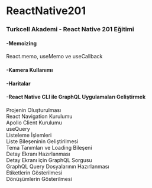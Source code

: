 # ReactNative201
<h3><b>Turkcell Akademi - React Native 201 Eğitimi </b><br/></h3>
   <h4><b> -Memoizing </b><br/></h4>
       React.memo,
       useMemo ve
       useCallback</br>
     <h4> <b>-Kamera Kullanımı</b><br/></h4>
     <h4> <b>-Haritalar</b><br/></h4>
   <h4> <b>-React Native CLI ile GraphQL Uygulamaları Geliştirmek </b><br/></h4>
      Projenin Oluşturulması</br>
      React Navigation Kurulumu</br>
      Apollo Client Kurulumu</br>
      useQuery</br>
      Listeleme İşlemleri</br>
      Liste Bileşeninin Geliştirilmesi</br>
      Tema Tanımları ve Loading Bileşeni</br>
      Detay Ekranı Hazırlanması</br>
      Detay Ekranı için GraphQL Sorgusu</br>
      GraphQL Query Dosyalarının Hazırlanması</br>
      Etiketlerin Gösterilmesi</br>
      Dönüşümlerin Gösterilmesi</br>


